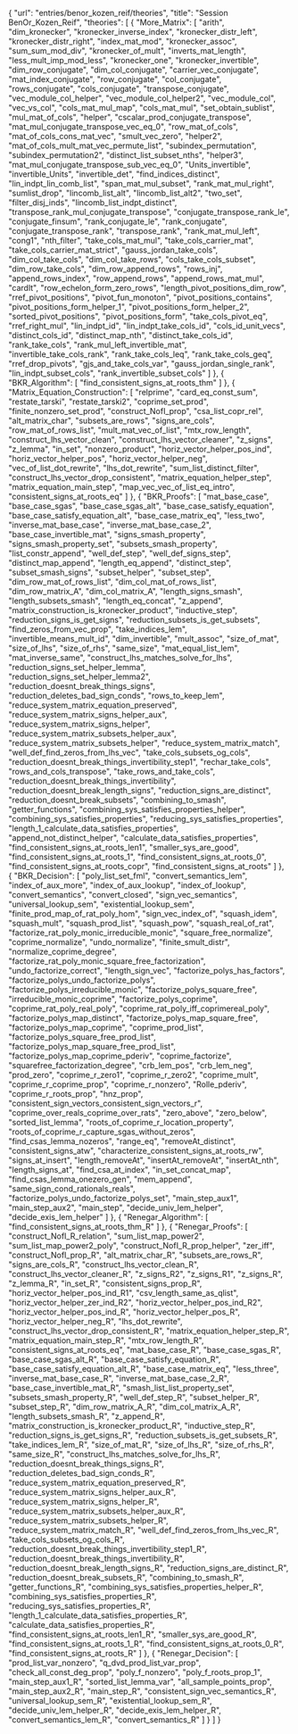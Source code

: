 {
    "url": "entries/benor_kozen_reif/theories",
    "title": "Session BenOr_Kozen_Reif",
    "theories": [
        {
            "More_Matrix": [
                "arith",
                "dim_kronecker",
                "kronecker_inverse_index",
                "kronecker_distr_left",
                "kronecker_distr_right",
                "index_mat_mod",
                "kronecker_assoc",
                "sum_sum_mod_div",
                "kronecker_of_mult",
                "inverts_mat_length",
                "less_mult_imp_mod_less",
                "kronecker_one",
                "kronecker_invertible",
                "dim_row_conjugate",
                "dim_col_conjugate",
                "carrier_vec_conjugate",
                "mat_index_conjugate",
                "row_conjugate",
                "col_conjugate",
                "rows_conjugate",
                "cols_conjugate",
                "transpose_conjugate",
                "vec_module_col_helper",
                "vec_module_col_helper2",
                "vec_module_col",
                "vec_vs_col",
                "cols_mat_mul_map",
                "cols_mat_mul",
                "set_obtain_sublist",
                "mul_mat_of_cols",
                "helper",
                "cscalar_prod_conjugate_transpose",
                "mat_mul_conjugate_transpose_vec_eq_0",
                "row_mat_of_cols",
                "mat_of_cols_cons_mat_vec",
                "smult_vec_zero",
                "helper2",
                "mat_of_cols_mult_mat_vec_permute_list",
                "subindex_permutation",
                "subindex_permutation2",
                "distinct_list_subset_nths",
                "helper3",
                "mat_mul_conjugate_transpose_sub_vec_eq_0",
                "Units_invertible",
                "invertible_Units",
                "invertible_det",
                "find_indices_distinct",
                "lin_indpt_lin_comb_list",
                "span_mat_mul_subset",
                "rank_mat_mul_right",
                "sumlist_drop",
                "lincomb_list_alt",
                "lincomb_list_alt2",
                "two_set",
                "filter_disj_inds",
                "lincomb_list_indpt_distinct",
                "transpose_rank_mul_conjugate_transpose",
                "conjugate_transpose_rank_le",
                "conjugate_finsum",
                "rank_conjugate_le",
                "rank_conjugate",
                "conjugate_transpose_rank",
                "transpose_rank",
                "rank_mat_mul_left",
                "cong1",
                "nth_filter",
                "take_cols_mat_mul",
                "take_cols_carrier_mat",
                "take_cols_carrier_mat_strict",
                "gauss_jordan_take_cols",
                "dim_col_take_cols",
                "dim_col_take_rows",
                "cols_take_cols_subset",
                "dim_row_take_cols",
                "dim_row_append_rows",
                "rows_inj",
                "append_rows_index",
                "row_append_rows",
                "append_rows_mat_mul",
                "cardlt",
                "row_echelon_form_zero_rows",
                "length_pivot_positions_dim_row",
                "rref_pivot_positions",
                "pivot_fun_monoton",
                "pivot_positions_contains",
                "pivot_positions_form_helper_1",
                "pivot_positions_form_helper_2",
                "sorted_pivot_positions",
                "pivot_positions_form",
                "take_cols_pivot_eq",
                "rref_right_mul",
                "lin_indpt_id",
                "lin_indpt_take_cols_id",
                "cols_id_unit_vecs",
                "distinct_cols_id",
                "distinct_map_nth",
                "distinct_take_cols_id",
                "rank_take_cols",
                "rank_mul_left_invertible_mat",
                "invertible_take_cols_rank",
                "rank_take_cols_leq",
                "rank_take_cols_geq",
                "rref_drop_pivots",
                "gjs_and_take_cols_var",
                "gauss_jordan_single_rank",
                "lin_indpt_subset_cols",
                "rank_invertible_subset_cols"
            ]
        },
        {
            "BKR_Algorithm": [
                "find_consistent_signs_at_roots_thm"
            ]
        },
        {
            "Matrix_Equation_Construction": [
                "relprime",
                "card_eq_const_sum",
                "restate_tarski",
                "restate_tarski2",
                "coprime_set_prod",
                "finite_nonzero_set_prod",
                "construct_NofI_prop",
                "csa_list_copr_rel",
                "alt_matrix_char",
                "subsets_are_rows",
                "signs_are_cols",
                "row_mat_of_rows_list",
                "mult_mat_vec_of_list",
                "mtx_row_length",
                "construct_lhs_vector_clean",
                "construct_lhs_vector_cleaner",
                "z_signs",
                "z_lemma",
                "in_set",
                "nonzero_product",
                "horiz_vector_helper_pos_ind",
                "horiz_vector_helper_pos",
                "horiz_vector_helper_neg",
                "vec_of_list_dot_rewrite",
                "lhs_dot_rewrite",
                "sum_list_distinct_filter",
                "construct_lhs_vector_drop_consistent",
                "matrix_equation_helper_step",
                "matrix_equation_main_step",
                "map_vec_vec_of_list_eq_intro",
                "consistent_signs_at_roots_eq"
            ]
        },
        {
            "BKR_Proofs": [
                "mat_base_case",
                "base_case_sgas",
                "base_case_sgas_alt",
                "base_case_satisfy_equation",
                "base_case_satisfy_equation_alt",
                "base_case_matrix_eq",
                "less_two",
                "inverse_mat_base_case",
                "inverse_mat_base_case_2",
                "base_case_invertible_mat",
                "signs_smash_property",
                "signs_smash_property_set",
                "subsets_smash_property",
                "list_constr_append",
                "well_def_step",
                "well_def_signs_step",
                "distinct_map_append",
                "length_eq_append",
                "distinct_step",
                "subset_smash_signs",
                "subset_helper",
                "subset_step",
                "dim_row_mat_of_rows_list",
                "dim_col_mat_of_rows_list",
                "dim_row_matrix_A",
                "dim_col_matrix_A",
                "length_signs_smash",
                "length_subsets_smash",
                "length_eq_concat",
                "z_append",
                "matrix_construction_is_kronecker_product",
                "inductive_step",
                "reduction_signs_is_get_signs",
                "reduction_subsets_is_get_subsets",
                "find_zeros_from_vec_prop",
                "take_indices_lem",
                "invertible_means_mult_id",
                "dim_invertible",
                "mult_assoc",
                "size_of_mat",
                "size_of_lhs",
                "size_of_rhs",
                "same_size",
                "mat_equal_list_lem",
                "mat_inverse_same",
                "construct_lhs_matches_solve_for_lhs",
                "reduction_signs_set_helper_lemma",
                "reduction_signs_set_helper_lemma2",
                "reduction_doesnt_break_things_signs",
                "reduction_deletes_bad_sign_conds",
                "rows_to_keep_lem",
                "reduce_system_matrix_equation_preserved",
                "reduce_system_matrix_signs_helper_aux",
                "reduce_system_matrix_signs_helper",
                "reduce_system_matrix_subsets_helper_aux",
                "reduce_system_matrix_subsets_helper",
                "reduce_system_matrix_match",
                "well_def_find_zeros_from_lhs_vec",
                "take_cols_subsets_og_cols",
                "reduction_doesnt_break_things_invertibility_step1",
                "rechar_take_cols",
                "rows_and_cols_transpose",
                "take_rows_and_take_cols",
                "reduction_doesnt_break_things_invertibility",
                "reduction_doesnt_break_length_signs",
                "reduction_signs_are_distinct",
                "reduction_doesnt_break_subsets",
                "combining_to_smash",
                "getter_functions",
                "combining_sys_satisfies_properties_helper",
                "combining_sys_satisfies_properties",
                "reducing_sys_satisfies_properties",
                "length_1_calculate_data_satisfies_properties",
                "append_not_distinct_helper",
                "calculate_data_satisfies_properties",
                "find_consistent_signs_at_roots_len1",
                "smaller_sys_are_good",
                "find_consistent_signs_at_roots_1",
                "find_consistent_signs_at_roots_0",
                "find_consistent_signs_at_roots_copr",
                "find_consistent_signs_at_roots"
            ]
        },
        {
            "BKR_Decision": [
                "poly_list_set_fml",
                "convert_semantics_lem",
                "index_of_aux_more",
                "index_of_aux_lookup",
                "index_of_lookup",
                "convert_semantics",
                "convert_closed",
                "sign_vec_semantics",
                "universal_lookup_sem",
                "existential_lookup_sem",
                "finite_prod_map_of_rat_poly_hom",
                "sign_vec_index_of",
                "squash_idem",
                "squash_mult",
                "squash_prod_list",
                "squash_pow",
                "squash_real_of_rat",
                "factorize_rat_poly_monic_irreducible_monic",
                "square_free_normalize",
                "coprime_normalize",
                "undo_normalize",
                "finite_smult_distr",
                "normalize_coprime_degree",
                "factorize_rat_poly_monic_square_free_factorization",
                "undo_factorize_correct",
                "length_sign_vec",
                "factorize_polys_has_factors",
                "factorize_polys_undo_factorize_polys",
                "factorize_polys_irreducible_monic",
                "factorize_polys_square_free",
                "irreducible_monic_coprime",
                "factorize_polys_coprime",
                "coprime_rat_poly_real_poly",
                "coprime_rat_poly_iff_coprimereal_poly",
                "factorize_polys_map_distinct",
                "factorize_polys_map_square_free",
                "factorize_polys_map_coprime",
                "coprime_prod_list",
                "factorize_polys_square_free_prod_list",
                "factorize_polys_map_square_free_prod_list",
                "factorize_polys_map_coprime_pderiv",
                "coprime_factorize",
                "squarefree_factorization_degree",
                "crb_lem_pos",
                "crb_lem_neg",
                "prod_zero",
                "coprime_r_zero1",
                "coprime_r_zero2",
                "coprime_mult",
                "coprime_r_coprime_prop",
                "coprime_r_nonzero",
                "Rolle_pderiv",
                "coprime_r_roots_prop",
                "hnz_prop",
                "consistent_sign_vectors_consistent_sign_vectors_r",
                "coprime_over_reals_coprime_over_rats",
                "zero_above",
                "zero_below",
                "sorted_list_lemma",
                "roots_of_coprime_r_location_property",
                "roots_of_coprime_r_capture_sgas_without_zeros",
                "find_csas_lemma_nozeros",
                "range_eq",
                "removeAt_distinct",
                "consistent_signs_atw",
                "characterize_consistent_signs_at_roots_rw",
                "signs_at_insert",
                "length_removeAt",
                "insertAt_removeAt",
                "insertAt_nth",
                "length_signs_at",
                "find_csa_at_index",
                "in_set_concat_map",
                "find_csas_lemma_onezero_gen",
                "mem_append",
                "same_sign_cond_rationals_reals",
                "factorize_polys_undo_factorize_polys_set",
                "main_step_aux1",
                "main_step_aux2",
                "main_step",
                "decide_univ_lem_helper",
                "decide_exis_lem_helper"
            ]
        },
        {
            "Renegar_Algorithm": [
                "find_consistent_signs_at_roots_thm_R"
            ]
        },
        {
            "Renegar_Proofs": [
                "construct_NofI_R_relation",
                "sum_list_map_power2",
                "sum_list_map_power2_poly",
                "construct_NofI_R_prop_helper",
                "zer_iff",
                "construct_NofI_prop_R",
                "alt_matrix_char_R",
                "subsets_are_rows_R",
                "signs_are_cols_R",
                "construct_lhs_vector_clean_R",
                "construct_lhs_vector_cleaner_R",
                "z_signs_R2",
                "z_signs_R1",
                "z_signs_R",
                "z_lemma_R",
                "in_set_R",
                "consistent_signs_prop_R",
                "horiz_vector_helper_pos_ind_R1",
                "csv_length_same_as_qlist",
                "horiz_vector_helper_zer_ind_R2",
                "horiz_vector_helper_pos_ind_R2",
                "horiz_vector_helper_pos_ind_R",
                "horiz_vector_helper_pos_R",
                "horiz_vector_helper_neg_R",
                "lhs_dot_rewrite",
                "construct_lhs_vector_drop_consistent_R",
                "matrix_equation_helper_step_R",
                "matrix_equation_main_step_R",
                "mtx_row_length_R",
                "consistent_signs_at_roots_eq",
                "mat_base_case_R",
                "base_case_sgas_R",
                "base_case_sgas_alt_R",
                "base_case_satisfy_equation_R",
                "base_case_satisfy_equation_alt_R",
                "base_case_matrix_eq",
                "less_three",
                "inverse_mat_base_case_R",
                "inverse_mat_base_case_2_R",
                "base_case_invertible_mat_R",
                "smash_list_list_property_set",
                "subsets_smash_property_R",
                "well_def_step_R",
                "subset_helper_R",
                "subset_step_R",
                "dim_row_matrix_A_R",
                "dim_col_matrix_A_R",
                "length_subsets_smash_R",
                "z_append_R",
                "matrix_construction_is_kronecker_product_R",
                "inductive_step_R",
                "reduction_signs_is_get_signs_R",
                "reduction_subsets_is_get_subsets_R",
                "take_indices_lem_R",
                "size_of_mat_R",
                "size_of_lhs_R",
                "size_of_rhs_R",
                "same_size_R",
                "construct_lhs_matches_solve_for_lhs_R",
                "reduction_doesnt_break_things_signs_R",
                "reduction_deletes_bad_sign_conds_R",
                "reduce_system_matrix_equation_preserved_R",
                "reduce_system_matrix_signs_helper_aux_R",
                "reduce_system_matrix_signs_helper_R",
                "reduce_system_matrix_subsets_helper_aux_R",
                "reduce_system_matrix_subsets_helper_R",
                "reduce_system_matrix_match_R",
                "well_def_find_zeros_from_lhs_vec_R",
                "take_cols_subsets_og_cols_R",
                "reduction_doesnt_break_things_invertibility_step1_R",
                "reduction_doesnt_break_things_invertibility_R",
                "reduction_doesnt_break_length_signs_R",
                "reduction_signs_are_distinct_R",
                "reduction_doesnt_break_subsets_R",
                "combining_to_smash_R",
                "getter_functions_R",
                "combining_sys_satisfies_properties_helper_R",
                "combining_sys_satisfies_properties_R",
                "reducing_sys_satisfies_properties_R",
                "length_1_calculate_data_satisfies_properties_R",
                "calculate_data_satisfies_properties_R",
                "find_consistent_signs_at_roots_len1_R",
                "smaller_sys_are_good_R",
                "find_consistent_signs_at_roots_1_R",
                "find_consistent_signs_at_roots_0_R",
                "find_consistent_signs_at_roots_R"
            ]
        },
        {
            "Renegar_Decision": [
                "prod_list_var_nonzero",
                "q_dvd_prod_list_var_prop",
                "check_all_const_deg_prop",
                "poly_f_nonzero",
                "poly_f_roots_prop_1",
                "main_step_aux1_R",
                "sorted_list_lemma_var",
                "all_sample_points_prop",
                "main_step_aux2_R",
                "main_step_R",
                "consistent_sign_vec_semantics_R",
                "universal_lookup_sem_R",
                "existential_lookup_sem_R",
                "decide_univ_lem_helper_R",
                "decide_exis_lem_helper_R",
                "convert_semantics_lem_R",
                "convert_semantics_R"
            ]
        }
    ]
}